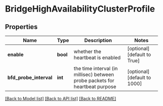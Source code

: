 # BridgeHighAvailabilityClusterProfile

## Properties
Name | Type | Description | Notes
------------ | ------------- | ------------- | -------------
**enable** | **bool** | whether the heartbeat is enabled | [optional] [default to True]
**bfd_probe_interval** | **int** | the time interval (in millisec) between probe packets for heartbeat purpose | [optional] [default to 1000]

[[Back to Model list]](../README.md#documentation-for-models) [[Back to API list]](../README.md#documentation-for-api-endpoints) [[Back to README]](../README.md)

